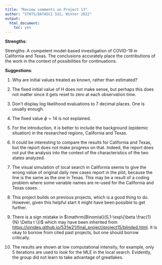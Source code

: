 ```yaml
---
title: "Review comments on Project 13"
author: "STATS/DATASCI 531, Winter 2022"
output:
  html_document:
    toc: yes
---
```


**Strengths**:

Strengths: A competent model-based investigation of COVID-19 in California and Texas. The conclusions accurately place the contributions of the work in the context of possibilities for continuations.

**Suggestions**:

1. Why are initial values treated as known, rather than estimated?

2. The fixed initial value of H does not make sense, but perhaps this does not matter since it gets reset to zero at each observation time.

3. Don't display log likelihood evaluations to 7 decimal places. One is usually enough.

4. The fixed value $\phi=14$ is not explained.

5. For the introduction, it is better to include the background (epidemic situation) in the researched regions, California and Texas.

6. It could be interesting to compare the results for California and Texas, but the report does not make progress on that. Indeed, the report does not put the analysis into the context of the characteristics of the two states analyzed.

7. The visual simulation of local search in California seems to give the wrong value of original daily new cases report in the plot, because the line is the same as the one in Texas. This may be a result of a coding problem where some variable names are re-used for the California and Texas cases.

8. This project builds on previous projects, which is a good thing to do. However, given this helpful start it might have been possible to get further.

9. There is a sign mistake in $\mathrm{Binomial}(S,1-\exp\{\beta \frac{1}{N} \Delta t \})$ which may have been inherited from https://ionides.github.io/531w21/final_project/project15/blinded.html. It is okay to borrow from cited past projects, but one should borrow critically.

10. The results are shown at low computational intensity, for example, only 5 iterations are used to look for the MLE in the local search. Evidently, the group did not learn to take advantage of greatlakes.






